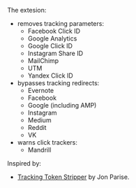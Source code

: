 The extesion:

* removes tracking parameters:
    * Facebook Click ID
    * Google Analytics
    * Google Click ID
    * Instagram Share ID
    * MailChimp
    * UTM
    * Yandex Click ID
* bypasses tracking redirects:
    * Evernote
    * Facebook
    * Google (including AMP)
    * Instagram
    * Medium
    * Reddit
    * VK
* warns click trackers:
    * Mandrill

Inspired by:

* [Tracking Token Stripper](https://github.com/jparise/chrome-utm-stripper) by Jon Parise.
